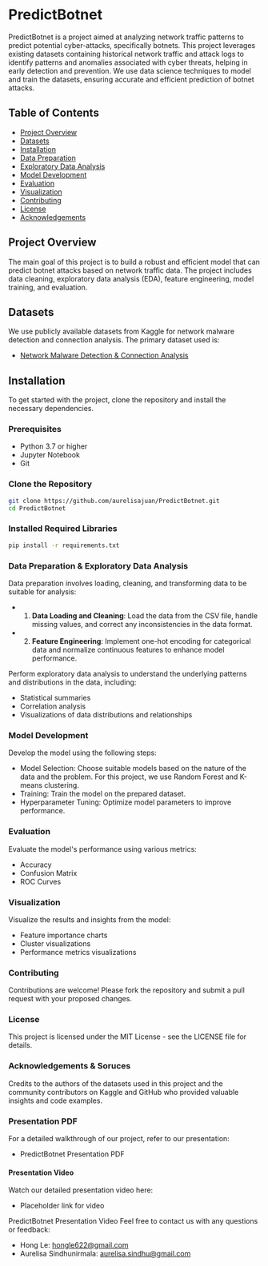 # PredictBotnet

PredictBotnet is a project aimed at analyzing network traffic patterns to predict potential cyber-attacks, specifically botnets. This project leverages existing datasets containing historical network traffic and attack logs to identify patterns and anomalies associated with cyber threats, helping in early detection and prevention. We use data science techniques to model and train the datasets, ensuring accurate and efficient prediction of botnet attacks.

## Table of Contents

- [Project Overview](#project-overview)
- [Datasets](#datasets)
- [Installation](#installation)
- [Data Preparation](#data-preparation)
- [Exploratory Data Analysis](#exploratory-data-analysis)
- [Model Development](#model-development)
- [Evaluation](#evaluation)
- [Visualization](#visualization)
- [Contributing](#contributing)
- [License](#license)
- [Acknowledgements](#acknowledgements)

## Project Overview

The main goal of this project is to build a robust and efficient model that can predict botnet attacks based on network traffic data. The project includes data cleaning, exploratory data analysis (EDA), feature engineering, model training, and evaluation.

## Datasets

We use publicly available datasets from Kaggle for network malware detection and connection analysis. The primary dataset used is:

- [Network Malware Detection & Connection Analysis](https://www.kaggle.com/datasets/agungpambudi/network-malware-detection-connection-analysis/versions/1?select=CTU-IoT-Malware-Capture-1-1conn.log.labeled.csv)

## Installation

To get started with the project, clone the repository and install the necessary dependencies.

### Prerequisites

- Python 3.7 or higher
- Jupyter Notebook
- Git

### Clone the Repository

```bash
git clone https://github.com/aurelisajuan/PredictBotnet.git
cd PredictBotnet
```

### Installed Required Libraries

```bash
pip install -r requirements.txt
```

### Data Preparation & Exploratory Data Analysis

Data preparation involves loading, cleaning, and transforming data to be suitable for analysis:

- 1. **Data Loading and Cleaning**: Load the data from the CSV file, handle missing values, and correct any inconsistencies in the data format.
- 2. **Feature Engineering**: Implement one-hot encoding for categorical data and normalize continuous features to enhance model performance.

Perform exploratory data analysis to understand the underlying patterns and distributions in the data, including:

- Statistical summaries
- Correlation analysis
- Visualizations of data distributions and relationships

### Model Development

Develop the model using the following steps:

- Model Selection: Choose suitable models based on the nature of the data and the problem. For this project, we use Random Forest and K-means clustering.
- Training: Train the model on the prepared dataset.
- Hyperparameter Tuning: Optimize model parameters to improve performance.

### Evaluation 

Evaluate the model's performance using various metrics:

- Accuracy
- Confusion Matrix
- ROC Curves

### Visualization

Visualize the results and insights from the model:

- Feature importance charts
- Cluster visualizations
- Performance metrics visualizations

### Contributing

Contributions are welcome! Please fork the repository and submit a pull request with your proposed changes.

### License

This project is licensed under the MIT License - see the LICENSE file for details.

### Acknowledgements & Soruces

Credits to the authors of the datasets used in this project and the community contributors on Kaggle and GitHub who provided valuable insights and code examples.

### Presentation PDF

For a detailed walkthrough of our project, refer to our presentation:

- PredictBotnet Presentation PDF

#### Presentation Video

Watch our detailed presentation video here:

- Placeholder link for video

PredictBotnet Presentation Video
Feel free to contact us with any questions or feedback:

- Hong Le: hongle622@gmail.com
- Aurelisa Sindhunirmala: aurelisa.sindhu@gmail.com
